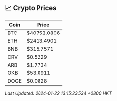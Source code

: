 ## 📈 Crypto Prices

| Coin | Price |
| ---- | ----- |
| BTC | $40752.0806 |
| ETH | $2413.4901 |
| BNB | $315.7571 |
| CRV | $0.5229 |
| ARB | $1.7734 |
| OKB | $53.0911 |
| DOGE | $0.0828 |

_Last Updated: 2024-01-22 13:15:23.534 +0800 HKT_